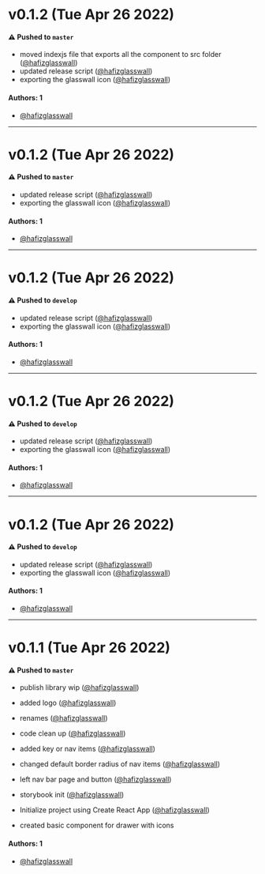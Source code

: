 # v0.1.2 (Tue Apr 26 2022)

#### ⚠️ Pushed to `master`

- moved indexjs file that exports all the component to src folder ([@hafizglasswall](https://github.com/hafizglasswall))
- updated release script ([@hafizglasswall](https://github.com/hafizglasswall))
- exporting the glasswall icon ([@hafizglasswall](https://github.com/hafizglasswall))

#### Authors: 1

- [@hafizglasswall](https://github.com/hafizglasswall)

---

# v0.1.2 (Tue Apr 26 2022)

#### ⚠️ Pushed to `master`

- updated release script ([@hafizglasswall](https://github.com/hafizglasswall))
- exporting the glasswall icon ([@hafizglasswall](https://github.com/hafizglasswall))

#### Authors: 1

- [@hafizglasswall](https://github.com/hafizglasswall)

---

# v0.1.2 (Tue Apr 26 2022)

#### ⚠️ Pushed to `develop`

- updated release script ([@hafizglasswall](https://github.com/hafizglasswall))
- exporting the glasswall icon ([@hafizglasswall](https://github.com/hafizglasswall))

#### Authors: 1

- [@hafizglasswall](https://github.com/hafizglasswall)

---

# v0.1.2 (Tue Apr 26 2022)

#### ⚠️ Pushed to `develop`

- updated release script ([@hafizglasswall](https://github.com/hafizglasswall))
- exporting the glasswall icon ([@hafizglasswall](https://github.com/hafizglasswall))

#### Authors: 1

- [@hafizglasswall](https://github.com/hafizglasswall)

---

# v0.1.2 (Tue Apr 26 2022)

#### ⚠️ Pushed to `develop`

- updated release script ([@hafizglasswall](https://github.com/hafizglasswall))
- exporting the glasswall icon ([@hafizglasswall](https://github.com/hafizglasswall))

#### Authors: 1

- [@hafizglasswall](https://github.com/hafizglasswall)

---

# v0.1.1 (Tue Apr 26 2022)

#### ⚠️ Pushed to `master`

- publish library wip ([@hafizglasswall](https://github.com/hafizglasswall))
- added logo ([@hafizglasswall](https://github.com/hafizglasswall))
- renames ([@hafizglasswall](https://github.com/hafizglasswall))
- code clean up ([@hafizglasswall](https://github.com/hafizglasswall))
- added key or nav items ([@hafizglasswall](https://github.com/hafizglasswall))
- changed default border radius of nav items ([@hafizglasswall](https://github.com/hafizglasswall))
- left nav bar page and button ([@hafizglasswall](https://github.com/hafizglasswall))
- storybook init ([@hafizglasswall](https://github.com/hafizglasswall))
- Initialize project using Create React App ([@hafizglasswall](https://github.com/hafizglasswall))

- created basic component for drawer with icons

#### Authors: 1

- [@hafizglasswall](https://github.com/hafizglasswall)
